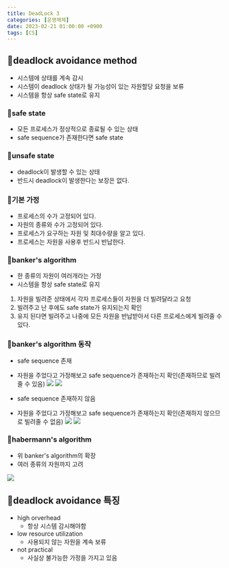 ```yaml
---
title: DeadLock 3
categories: [운영체제]
date: 2023-02-21 01:00:00 +0900
tags: [CS]
---
```


## 📌deadlock avoidance method

- 시스템에 상태를 계속 감시
- 시스템이 deadlock 상태가 될 가능성이 있는 자원할당 요청을 보류
- 시스템을 항상 safe state로 유지

### 📖safe state

- 모든 프로세스가 정상적으로 종료될 수 있는 상태
- safe sequence가 존재한다면 safe state

### 📖unsafe state

- deadlock이 발생할 수 있는 상태
- 반드시 deadlock이 발생한다는 보장은 없다.

### 📖기본 가정

- 프로세스의 수가 고정되어 있다.
- 자원의 종류와 수가 고정되어 있다.
- 프로세스가 요구하는 자원 및 최대수량을 알고 있다.
- 프로세스는 자원을 사용후 반드시 반납한다.

### 📖banker's algorithm

- 한 종류의 자원이 여러개라는 가정
- 시스템을 항상 safe state로 유지

1. 자원을 빌려준 상태에서 각자 프로세스들이 자원을 더 빌려달라고 요청
2. 빌려주고 난 후에도 safe state가 유지되는지 확인
3. 유지 된다면 빌려주고 나중에 모든 자원을 반납받아서 다른 프로세스에게 빌려줄 수 있다.

### 📖banker's algorithm 동작

- safe sequence 존재
- 자원을 주었다고 가정해보고 safe sequence가 존재하는지 확인(존재하므로 빌려줄 수 있음) ![](https://velog.velcdn.com/images/wjdtmfgh/post/be5cb7f8-194c-49c9-b249-a2f36ad1bc31/image.png) ![](https://velog.velcdn.com/images/wjdtmfgh/post/b3cd614b-f53a-4775-8c9b-f01e3394eee9/image.png)

- safe sequence 존재하지 않음
- 자원을 주었다고 가정해보고 safe sequence가 존재하는지 확인(존재하지 않으므로 빌려줄 수 없음) ![](https://velog.velcdn.com/images/wjdtmfgh/post/98465d23-63d4-4566-93f5-0327bad5b862/image.png) ![](https://velog.velcdn.com/images/wjdtmfgh/post/1ed1cb95-43a2-4db9-b9a5-89b596e6d7c1/image.png)

### 📖habermann's algorithm

- 위 banker's algorithm의 확장
- 여러 종류의 자원까지 고려

![](https://velog.velcdn.com/images/wjdtmfgh/post/412612fa-1761-4f55-80b5-16f80b01ec20/image.png)

## 📌deadlock avoidance 특징

- high orverhead
  - 항상 시스템 감시해야함
- low resource utilization
  - 사용되지 않는 자원을 계속 보류
- not practical
  - 사실상 불가능한 가정을 가지고 있음
